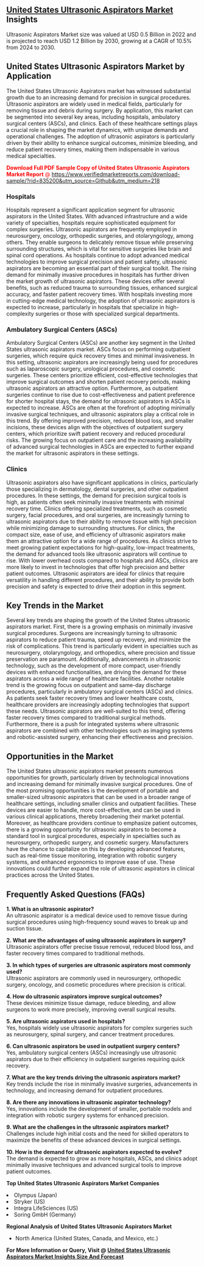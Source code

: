 <h2><a href="https://www.verifiedmarketreports.com/download-sample/?rid=835200&amp;utm_source=Github&amp;utm_medium=218" target="_blank">United States Ultrasonic Aspirators Market</a> Insights</h2><p>Ultrasonic Aspirators Market size was valued at USD 0.5 Billion in 2022 and is projected to reach USD 1.2 Billion by 2030, growing at a CAGR of 10.5% from 2024 to 2030.</p><p><h2>United States Ultrasonic Aspirators Market by Application</h2> The United States Ultrasonic Aspirators market has witnessed substantial growth due to an increasing demand for precision in surgical procedures. Ultrasonic aspirators are widely used in medical fields, particularly for removing tissue and debris during surgery. By application, this market can be segmented into several key areas, including hospitals, ambulatory surgical centers (ASCs), and clinics. Each of these healthcare settings plays a crucial role in shaping the market dynamics, with unique demands and operational challenges. The adoption of ultrasonic aspirators is particularly driven by their ability to enhance surgical outcomes, minimize bleeding, and reduce patient recovery times, making them indispensable in various medical specialties. <p><span class=""><span style="color: #ff0000;"><strong>Download Full PDF Sample Copy of United States Ultrasonic Aspirators Market Report</strong> @ </span><a href="https://www.verifiedmarketreports.com/download-sample/?rid=835200&amp;utm_source=Github&amp;utm_medium=218" target="_blank">https://www.verifiedmarketreports.com/download-sample/?rid=835200&amp;utm_source=Github&amp;utm_medium=218</a></span></p> <h3>Hospitals</h3> Hospitals represent a significant application segment for ultrasonic aspirators in the United States. With advanced infrastructure and a wide variety of specialties, hospitals require sophisticated equipment for complex surgeries. Ultrasonic aspirators are frequently employed in neurosurgery, oncology, orthopedic surgeries, and otolaryngology, among others. They enable surgeons to delicately remove tissue while preserving surrounding structures, which is vital for sensitive surgeries like brain and spinal cord operations. As hospitals continue to adopt advanced medical technologies to improve surgical precision and patient safety, ultrasonic aspirators are becoming an essential part of their surgical toolkit. The rising demand for minimally invasive procedures in hospitals has further driven the market growth of ultrasonic aspirators. These devices offer several benefits, such as reduced trauma to surrounding tissues, enhanced surgical accuracy, and faster patient recovery times. With hospitals investing more in cutting-edge medical technology, the adoption of ultrasonic aspirators is expected to increase, particularly in hospitals that specialize in high-complexity surgeries or those with specialized surgical departments. <h3>Ambulatory Surgical Centers (ASCs)</h3> Ambulatory Surgical Centers (ASCs) are another key segment in the United States ultrasonic aspirators market. ASCs focus on performing outpatient surgeries, which require quick recovery times and minimal invasiveness. In this setting, ultrasonic aspirators are increasingly being used for procedures such as laparoscopic surgery, urological procedures, and cosmetic surgeries. These centers prioritize efficient, cost-effective technologies that improve surgical outcomes and shorten patient recovery periods, making ultrasonic aspirators an attractive option. Furthermore, as outpatient surgeries continue to rise due to cost-effectiveness and patient preference for shorter hospital stays, the demand for ultrasonic aspirators in ASCs is expected to increase. ASCs are often at the forefront of adopting minimally invasive surgical techniques, and ultrasonic aspirators play a critical role in this trend. By offering improved precision, reduced blood loss, and smaller incisions, these devices align with the objectives of outpatient surgery centers, which prioritize swift patient recovery and reduced procedural risks. The growing focus on outpatient care and the increasing availability of advanced surgical technologies in ASCs are expected to further expand the market for ultrasonic aspirators in these settings. <h3>Clinics</h3> Ultrasonic aspirators also have significant applications in clinics, particularly those specializing in dermatology, dental surgeries, and other outpatient procedures. In these settings, the demand for precision surgical tools is high, as patients often seek minimally invasive treatments with minimal recovery time. Clinics offering specialized treatments, such as cosmetic surgery, facial procedures, and oral surgeries, are increasingly turning to ultrasonic aspirators due to their ability to remove tissue with high precision while minimizing damage to surrounding structures. For clinics, the compact size, ease of use, and efficiency of ultrasonic aspirators make them an attractive option for a wide range of procedures. As clinics strive to meet growing patient expectations for high-quality, low-impact treatments, the demand for advanced tools like ultrasonic aspirators will continue to rise. With lower overhead costs compared to hospitals and ASCs, clinics are more likely to invest in technologies that offer high precision and better patient outcomes. Ultrasonic aspirators are ideal for clinics that require versatility in handling different procedures, and their ability to provide both precision and safety is expected to drive their adoption in this segment. <h2>Key Trends in the Market</h2> Several key trends are shaping the growth of the United States ultrasonic aspirators market. First, there is a growing emphasis on minimally invasive surgical procedures. Surgeons are increasingly turning to ultrasonic aspirators to reduce patient trauma, speed up recovery, and minimize the risk of complications. This trend is particularly evident in specialties such as neurosurgery, otolaryngology, and orthopedics, where precision and tissue preservation are paramount. Additionally, advancements in ultrasonic technology, such as the development of more compact, user-friendly devices with enhanced functionalities, are driving the demand for these aspirators across a wide range of healthcare facilities. Another notable trend is the growing focus on outpatient and same-day discharge procedures, particularly in ambulatory surgical centers (ASCs) and clinics. As patients seek faster recovery times and lower healthcare costs, healthcare providers are increasingly adopting technologies that support these needs. Ultrasonic aspirators are well-suited to this trend, offering faster recovery times compared to traditional surgical methods. Furthermore, there is a push for integrated systems where ultrasonic aspirators are combined with other technologies such as imaging systems and robotic-assisted surgery, enhancing their effectiveness and precision. <h2>Opportunities in the Market</h2> The United States ultrasonic aspirators market presents numerous opportunities for growth, particularly driven by technological innovations and increasing demand for minimally invasive surgical procedures. One of the most promising opportunities is the development of portable and smaller-sized ultrasonic aspirators that can be used in a broader range of healthcare settings, including smaller clinics and outpatient facilities. These devices are easier to handle, more cost-effective, and can be used in various clinical applications, thereby broadening their market potential. Moreover, as healthcare providers continue to emphasize patient outcomes, there is a growing opportunity for ultrasonic aspirators to become a standard tool in surgical procedures, especially in specialties such as neurosurgery, orthopedic surgery, and cosmetic surgery. Manufacturers have the chance to capitalize on this by developing advanced features, such as real-time tissue monitoring, integration with robotic surgery systems, and enhanced ergonomics to improve ease of use. These innovations could further expand the role of ultrasonic aspirators in clinical practices across the United States. <h2>Frequently Asked Questions (FAQs)</h2> <p><strong>1. What is an ultrasonic aspirator?</strong><br> An ultrasonic aspirator is a medical device used to remove tissue during surgical procedures using high-frequency sound waves to break up and suction tissue.</p> <p><strong>2. What are the advantages of using ultrasonic aspirators in surgery?</strong><br> Ultrasonic aspirators offer precise tissue removal, reduced blood loss, and faster recovery times compared to traditional methods.</p> <p><strong>3. In which types of surgeries are ultrasonic aspirators most commonly used?</strong><br> Ultrasonic aspirators are commonly used in neurosurgery, orthopedic surgery, oncology, and cosmetic procedures where precision is critical.</p> <p><strong>4. How do ultrasonic aspirators improve surgical outcomes?</strong><br> These devices minimize tissue damage, reduce bleeding, and allow surgeons to work more precisely, improving overall surgical results.</p> <p><strong>5. Are ultrasonic aspirators used in hospitals?</strong><br> Yes, hospitals widely use ultrasonic aspirators for complex surgeries such as neurosurgery, spinal surgery, and cancer treatment procedures.</p> <p><strong>6. Can ultrasonic aspirators be used in outpatient surgery centers?</strong><br> Yes, ambulatory surgical centers (ASCs) increasingly use ultrasonic aspirators due to their efficiency in outpatient surgeries requiring quick recovery.</p> <p><strong>7. What are the key trends driving the ultrasonic aspirators market?</strong><br> Key trends include the rise in minimally invasive surgeries, advancements in technology, and increasing demand for outpatient procedures.</p> <p><strong>8. Are there any innovations in ultrasonic aspirator technology?</strong><br> Yes, innovations include the development of smaller, portable models and integration with robotic surgery systems for enhanced precision.</p> <p><strong>9. What are the challenges in the ultrasonic aspirators market?</strong><br> Challenges include high initial costs and the need for skilled operators to maximize the benefits of these advanced devices in surgical settings.</p> <p><strong>10. How is the demand for ultrasonic aspirators expected to evolve?</strong><br> The demand is expected to grow as more hospitals, ASCs, and clinics adopt minimally invasive techniques and advanced surgical tools to improve patient outcomes.</p> </p><p><strong>Top United States Ultrasonic Aspirators Market Companies</strong></p><div data-test-id=""><p><li>Olympus (Japan)</li><li> Stryker (US)</li><li> Integra LifeSciences (US)</li><li> Soring GmbH (Germany)</li></p><div><strong>Regional Analysis of&nbsp;United States Ultrasonic Aspirators Market</strong></div><ul><li dir="ltr"><p dir="ltr">North America&nbsp;(United States, Canada, and Mexico, etc.)</p></li></ul><p><strong>For More Information or Query, Visit @&nbsp;</strong><strong><a href="https://www.verifiedmarketreports.com/product/ultrasonic-aspirators-market/?utm_source=Github&amp;utm_medium=218" target="_blank">United States Ultrasonic Aspirators Market Insights Size And Forecast</a></strong></p></div>
